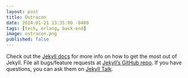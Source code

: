 ```yaml
---
layout: post
title: Ostracon
date: 2014-01-21 13:35:00 -0400
tags: [tech, erlang, back-end]
image: ostracon.png
published: false
---
```


Check out the [Jekyll docs][jekyll-docs] for more info on how to get the most out of Jekyll. File all bugs/feature requests at [Jekyll’s GitHub repo][jekyll-gh]. If you have questions, you can ask them on [Jekyll Talk][jekyll-talk].

[jekyll-docs]: https://jekyllrb.com/docs/home
[jekyll-gh]:   https://github.com/jekyll/jekyll
[jekyll-talk]: https://talk.jekyllrb.com/
